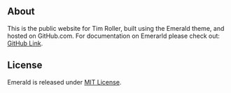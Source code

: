 ## About
This is the public website for Tim Roller, built using the Emerald theme, and hosted on GitHub.com. For documentation on Emerarld please check out: [GitHub Link](https://github.com/KingFelix/emerald).

## License
Emerald is released under [MIT License](license.md).
